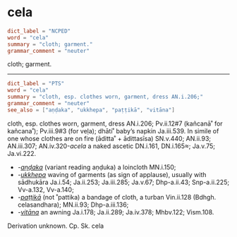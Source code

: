 # cela

``` toml
dict_label = "NCPED"
word = "cela"
summary = "cloth; garment."
grammar_comment = "neuter"
```

cloth; garment.

--------------------

``` toml
dict_label = "PTS"
word = "cela"
summary = "cloth, esp. clothes worn, garment, dress AN.i.206;"
grammar_comment = "neuter"
see_also = ["aṇḍaka", "ukkhepa", "paṭṭikā", "vitāna"]
```

cloth, esp. clothes worn, garment, dress AN.i.206; Pv.ii.12#7 (kañcanā˚ for kañcana˚); Pv.iii.9#3 (for veḷa); dhāti˚ baby’s napkin Ja.iii.539. In simile of one whose clothes are on fire (āditta˚ \+ ādittasīsa) SN.v.440; AN.ii.93; AN.iii.307; AN.iv.320\-*acela* a naked ascetic DN.i.161, DN.i.165≈; Ja.v.75; Ja.vi.222.

* *\-[aṇḍaka](aṇḍaka.md)* (variant reading aṇḍuka) a loincloth MN.i.150;
* *\-[ukkhepa](ukkhepa.md)* waving of garments (as sign of applause), usually with sādhukāra Ja.i.54; Ja.ii.253; Ja.iii.285; Ja.v.67; Dhp\-a.ii.43; Snp\-a.ii.225; Vv\-a.132, Vv\-a.140;
* *\-[paṭṭikā](paṭṭikā.md)* (not ˚pattika) a bandage of cloth, a turban Vin.ii.128 (Bdhgh. celasandhara); MN.ii.93; Dhp\-a.iii.136;
* *\-[vitāna](vitāna.md)* an awning Ja.i.178; Ja.ii.289; Ja.iv.378; Mhbv.122; Vism.108.

Derivation unknown. Cp. Sk. cela

